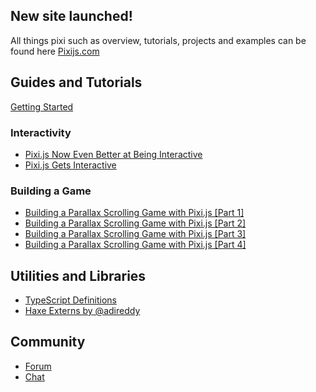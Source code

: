 ## New site launched!

All things pixi such as overview, tutorials, projects and examples can be found here [Pixijs.com](http://www.pixijs.com/)

## Guides and Tutorials

[Getting Started](http://www.goodboydigital.com/pixi-js-tutorial-getting-started/)

### Interactivity

- [Pixi.js Now Even Better at Being Interactive](http://www.goodboydigital.com/pixi-js-now-even-better-at-being-interactive/)
- [Pixi.js Gets Interactive](http://www.goodboydigital.com/pixi-js-gets-interactive/)

### Building a Game

- [Building a Parallax Scrolling Game with Pixi.js [Part 1]](http://www.yeahbutisitflash.com/?p=5226) 
- [Building a Parallax Scrolling Game with Pixi.js [Part 2]](http://www.yeahbutisitflash.com/?p=5666)
- [Building a Parallax Scrolling Game with Pixi.js [Part 3]](http://www.yeahbutisitflash.com/?p=6496)
- [Building a Parallax Scrolling Game with Pixi.js [Part 4]](http://www.yeahbutisitflash.com/?p=7046)

## Utilities and Libraries

- [TypeScript Definitions](https://github.com/pixijs/pixi-typescript)
- [Haxe Externs by @adireddy](https://github.com/pixijs/pixi-haxe)

## Community

- [Forum](http://www.html5gamedevs.com/forum/15-pixijs/)
- [Chat](https://gitter.im/GoodBoyDigital/pixi.js)